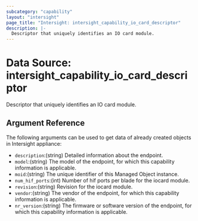 ```yaml
---
subcategory: "capability"
layout: "intersight"
page_title: "Intersight: intersight_capability_io_card_descriptor"
description: |-
  Descriptor that uniquely identifies an IO card module.
---
```


# Data Source: intersight_capability_io_card_descriptor
Descriptor that uniquely identifies an IO card module.
## Argument Reference
The following arguments can be used to get data of already created objects in Intersight appliance:
* `description`:(string) Detailed information about the endpoint. 
* `model`:(string) The model of the endpoint, for which this capability information is applicable. 
* `moid`:(string) The unique identifier of this Managed Object instance. 
* `num_hif_ports`:(int) Number of hif ports per blade for the iocard module. 
* `revision`:(string) Revision for the iocard module. 
* `vendor`:(string) The vendor of the endpoint, for which this capability information is applicable. 
* `nr_version`:(string) The firmware or software version of the endpoint, for which this capability information is applicable. 
